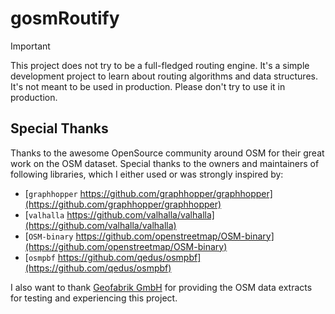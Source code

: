 # gosmRoutify

> [!IMPORTANT]
> This project does not try to be a full-fledged routing engine.
> It's a simple development project to learn about routing algorithms and data structures. \
> It's not meant to be used in production. Please don't try to use it in production.

## Special Thanks

Thanks to the awesome OpenSource community around OSM for their great work on the OSM dataset.
Special thanks to the owners and maintainers of following libraries, which I either used or was strongly inspired by:

- [`graphhopper` https://github.com/graphhopper/graphhopper](https://github.com/graphhopper/graphhopper)
- [`valhalla` https://github.com/valhalla/valhalla](https://github.com/valhalla/valhalla)
- [`OSM-binary` https://github.com/openstreetmap/OSM-binary](https://github.com/openstreetmap/OSM-binary)
- [`osmpbf` https://github.com/qedus/osmpbf](https://github.com/qedus/osmpbf)

I also want to thank [Geofabrik GmbH](https://www.geofabrik.de/) for providing the OSM data extracts for testing and experiencing this project.